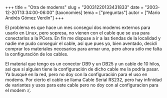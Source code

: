 +++
title = "Otra de modems"
slug = "20031220133431833"
date = "2003-12-20T13:34:00-06:00"
[taxonomies]
tema = ["preguntas"]
autor = ["Mario Andrés Gómez Verdín"]
+++

El problema es que hace un mes conseguí dos modems externos para usarlo
en Linux, pero sopresa, no vienen con el cable que se usa para
conectarlos a la PCera. En fin me dispuse a ir a las tiendas de la
localidad y nadie me pudo conseguir el cable, así que pues yo, bien
aventado, decidí comprar los materiales necesarios para armar uno, pero
ahora sólo me falta la configuración de los cables.

<!-- more -->
El material que tengo es un conector DB9 y un DB25 y un cable de 10
hilos, así que si alguien tiene la configuración de dicho cable me la
podría pasar. Ya busqué en la red, pero no doy con la configuración para
el uso en modems. Por cierto el cable se llama Cable Serial RS232, pero
hay infinidad de variantes y usos para este cable pero no doy con al
configuracion para el modem :(.
